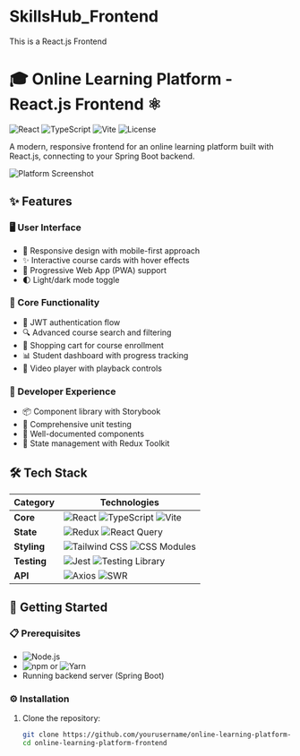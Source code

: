 # SkillsHub_Frontend
This is a React.js Frontend
# 🎓 Online Learning Platform - React.js Frontend ⚛️

![React](https://img.shields.io/badge/React-18.x-%2361DAFB?logo=react)
![TypeScript](https://img.shields.io/badge/TypeScript-5.x-%233178C6?logo=typescript)
![Vite](https://img.shields.io/badge/Vite-4.x-%646CFF?logo=vite)
![License](https://img.shields.io/badge/License-MIT-brightgreen)

A modern, responsive frontend for an online learning platform built with React.js, connecting to your Spring Boot backend.

![Platform Screenshot](https://via.placeholder.com/800x500?text=Online+Learning+Platform+Screenshot)

## ✨ Features

### 🖥️ User Interface
- 🎨 Responsive design with mobile-first approach
- ✨ Interactive course cards with hover effects
- 📱 Progressive Web App (PWA) support
- 🌓 Light/dark mode toggle

### 🔄 Core Functionality
- 🔐 JWT authentication flow
- 🔍 Advanced course search and filtering
- 🛒 Shopping cart for course enrollment
- 📊 Student dashboard with progress tracking
- 🎥 Video player with playback controls

### 🔧 Developer Experience
- 📦 Component library with Storybook
- 🧪 Comprehensive unit testing
- 📝 Well-documented components
- 🔄 State management with Redux Toolkit

## 🛠️ Tech Stack

| Category         | Technologies                                                                 |
|------------------|------------------------------------------------------------------------------|
| **Core**         | ![React](https://img.shields.io/badge/-React-61DAFB?logo=react) ![TypeScript](https://img.shields.io/badge/-TypeScript-3178C6?logo=typescript) ![Vite](https://img.shields.io/badge/-Vite-646CFF?logo=vite) |
| **State**        | ![Redux](https://img.shields.io/badge/-Redux_Toolkit-764ABC?logo=redux) ![React Query](https://img.shields.io/badge/-React_Query-FF4154?logo=reactquery) |
| **Styling**      | ![Tailwind CSS](https://img.shields.io/badge/-Tailwind_CSS-06B6D4?logo=tailwindcss) ![CSS Modules](https://img.shields.io/badge/-CSS_Modules-000000?logo=css3) |
| **Testing**      | ![Jest](https://img.shields.io/badge/-Jest-C21325?logo=jest) ![Testing Library](https://img.shields.io/badge/-Testing_Library-E33332?logo=testinglibrary) |
| **API**          | ![Axios](https://img.shields.io/badge/-Axios-5A29E4?logo=axios) ![SWR](https://img.shields.io/badge/-SWR-000000?logo=vercel) |

## 🚀 Getting Started

### 📋 Prerequisites

- ![Node.js](https://img.shields.io/badge/-Node.js_18%2B-339933?logo=nodedotjs)
- ![npm](https://img.shields.io/badge/-npm_9%2B-CB3837?logo=npm) or ![Yarn](https://img.shields.io/badge/-Yarn_1.22%2B-2C8EBB?logo=yarn)
- Running backend server (Spring Boot)

### ⚙️ Installation

1. Clone the repository:
   ```bash
   git clone https://github.com/yourusername/online-learning-platform-frontend.git
   cd online-learning-platform-frontend
